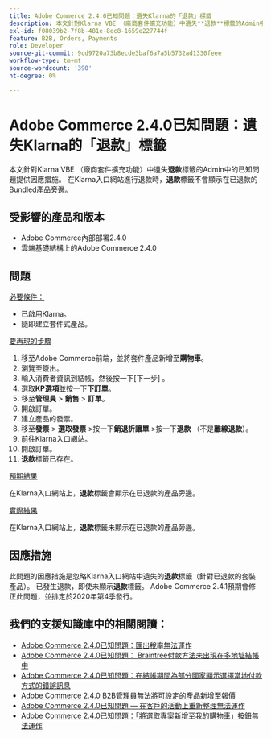 ```yaml
---
title: Adobe Commerce 2.4.0已知問題：遺失Klarna的「退款」標籤
description: 本文針對Klarna VBE （廠商套件擴充功能）中遺失**退款**標籤的Admin中的已知問題提供因應措施。 在Klarna入口網站進行退款時，**退款**標籤不會顯示在已退款的Bundled產品旁。
exl-id: f08039b2-7f8b-481e-8ec8-1659e227744f
feature: B2B, Orders, Payments
role: Developer
source-git-commit: 9cd9720a73b8ecde3baf6a7a5b5732ad1330feee
workflow-type: tm+mt
source-wordcount: '390'
ht-degree: 0%

---
```


# Adobe Commerce 2.4.0已知問題：遺失Klarna的「退款」標籤

本文針對Klarna VBE （廠商套件擴充功能）中遺失&#x200B;**退款**&#x200B;標籤的Admin中的已知問題提供因應措施。 在Klarna入口網站進行退款時，**退款**&#x200B;標籤不會顯示在已退款的Bundled產品旁邊。

## 受影響的產品和版本

* Adobe Commerce內部部署2.4.0
* 雲端基礎結構上的Adobe Commerce 2.4.0

## 問題

<u>必要條件：</u>

* 已啟用Klarna。
* 隨即建立套件式產品。

<u>要再現的步驟</u>

1. 移至Adobe Commerce前端，並將套件產品新增至&#x200B;**購物車**。
1. 瀏覽至簽出。
1. 輸入消費者資訊到結帳，然後按一下[下一步] **&#x200B;**。
1. 選取&#x200B;**KP選項**&#x200B;並按一下&#x200B;**下訂單**。
1. 移至&#x200B;**管理員** > **銷售** > **訂單**。
1. 開啟訂單。
1. 建立產品的發票。
1. 移至&#x200B;**發票** > **選取發票** >按一下&#x200B;**銷退折讓單** >按一下&#x200B;**退款** （不是&#x200B;**離線退款**）。
1. 前往Klarna入口網站。
1. 開啟訂單。
1. **退款**&#x200B;標籤已存在。

<u>預期結果</u>

在Klarna入口網站上，**退款**&#x200B;標籤會顯示在已退款的產品旁邊。

<u>實際結果</u>

在Klarna入口網站上，**退款**&#x200B;標籤未顯示在已退款的產品旁邊。

## 因應措施

此問題的因應措施是忽略Klarna入口網站中遺失的&#x200B;**退款**&#x200B;標籤（針對已退款的套裝產品）。 已發生退款，即使未顯示&#x200B;**退款**&#x200B;標籤。 Adobe Commerce 2.4.1預期會修正此問題，並排定於2020年第4季發行。

## 我們的支援知識庫中的相關閱讀：

* [Adobe Commerce 2.4.0已知問題：匯出稅率無法運作](/help/troubleshooting/miscellaneous/magento-2-4-0-known-issue-export-tax-rates-does-not-work.md)
* [Adobe Commerce 2.4.0已知問題： Braintree付款方法未出現在多地址結帳中](/help/troubleshooting/payments/magento-2-4-0-braintree-not-in-multiple-addresses-checkout.md)
* [Adobe Commerce 2.4.0已知問題：在結帳期間為部分國家顯示選擇當地付款方式的錯誤訊息](/help/troubleshooting/payments/magento-2-4-0-checkout-error-selecting-local-payments.md)
* [Adobe Commerce 2.4.0 B2B管理員無法將可設定的產品新增至報價](/help/troubleshooting/miscellaneous/magento-2-4-0-b2b-admin-can-t-add-configurable-product-to-quote.md)
* [Adobe Commerce 2.4.0已知問題 — 在客戶的活動上重新整理無法運作](/help/troubleshooting/miscellaneous/magento-2-4-0-refresh-on-customer-activities-does-not-work.md)
* [Adobe Commerce 2.4.0已知問題：「將選取專案新增至我的購物車」按鈕無法運作](/help/troubleshooting/miscellaneous/magento-2-4-0-add-selections-to-my-cart-does-not-work.md)
